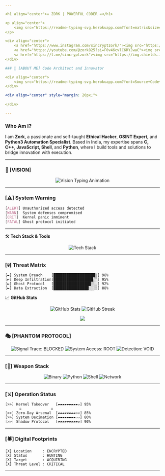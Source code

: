 ```yaml
---

<h1 align="center">☠️ ZORK | POWERFUL CODER ☠️</h1>

<p align="center">
    <img src="https://readme-typing-svg.herokuapp.com?font=matrix&size=28&duration=3000&color=FF0000&center=true&vCenter=true&lines=Zork+Automation+Specialist;Team+Sincryption;Advanced+OSINT+Researcher;Zork+KING+TSN" alt="Typing SVG" />
</p>

<div align="center">
    <a href="https://www.instagram.com/sincryptzork/"><img src="https://img.shields.io/badge/Instagram-E4405F?style=for-the-badge&logo=instagram&logoColor=red&color=black" alt="Instagram Badge"/></a>
    <a href="https://youtube.com/@zork825?si=F0v46cvlC6RYJwaC"><img src="https://img.shields.io/badge/YouTube-FF0000?style=for-the-badge&logo=youtube&logoColor=red&color=black" alt="YouTube Badge"/></a>
    <a href="https://t.me/sincryptzork"><img src="https://img.shields.io/badge/Telegram-2CA5E0?style=for-the-badge&logo=telegram&logoColor=red&color=black" alt="Telegram Badge"/></a>
</div>

### 🌟 [ABOUT ME] Code Architect and Innovator

<div align="center"> 
    <img src="https://readme-typing-svg.herokuapp.com?font=Source+Code+Pro&size=24&duration=3500&pause=1000&color=00FF00&center=true&vCenter=true&multiline=true&width=700&lines=👋+Greetings!+I+am+Zork.;💻" alt="Animated Typing SVG"> 
</div>

<div align="center" style="margin: 20px;">
    
</div>

---
```


### Who Am I?

I am **Zork**, a passionate and self-taught **Ethical Hacker**, **OSINT Expert**, and **Python3 Automation Specialist**. Based in India, my expertise spans **C, C++, JavaScript, Shell**, and **Python**, where I build tools and solutions to bridge innovation with execution.

---

### 🌟 [VISION]

<div align="center">
    <img src="https://readme-typing-svg.herokuapp.com?font=Fira+Code&size=22&duration=3000&pause=1000&color=FFD700&center=true&vCenter=true&width=750&lines=Empowering+Technology+Through+Precision+and+Integrity;Inspiring+a+Better+Tomorrow+Through+Code" alt="Vision Typing Animation">
</div>

---

### [⚠️] System Warning
```css
[ALERT] Unauthorized access detected
[WARN]  System defenses compromised
[CRIT]  Kernel panic imminent
[FATAL] Ghost protocol initiated
```

---

🛠️ **Tech Stack & Tools**  
<p align="center"> <img src="https://skillicons.dev/icons?i=python,c,cpp,js,react,vue,linux,bash,mysql,firebase,git,github" alt="Tech Stack" /> </p>

---

### [💀] Threat Matrix
```text
[►] System Breach    [███████████████████░] 98%
[►] Deep Infiltration[██████████████████░░] 95%
[►] Ghost Protocol   [█████████████████░░░] 92%
[►] Data Extraction  [████████████████░░░░] 88%
```

📈 **GitHub Stats**  
<p align="center"> 
    <img src="https://github-readme-stats.vercel.app/api?username=samay825&show_icons=true&theme=highcontrast" alt="GitHub Stats" /> 
    <img src="https://github-readme-streak-stats.herokuapp.com/?user=samay825&theme=highcontrast" alt="GitHub Streak" /> 
</p>

<p align="center">
    <img src="https://github-profile-trophy.vercel.app/?username=samay825&theme=darkhub&no-frame=true&column=4&margin-w=15&margin-h=15&bg_color=000000&title_color=FF0000&no-bg=true"/>
</p>

---

### 🎭 [PHANTOM PROTOCOL]

<div align="center">
  <img src="https://img.shields.io/badge/Signal_Trace-BLOCKED-FF0000?style=flat-square&color=000000" alt="Signal Trace: BLOCKED" />
  <img src="https://img.shields.io/badge/System_Access-ROOT-FF0000?style=flat-square&color=000000" alt="System Access: ROOT" />
  <img src="https://img.shields.io/badge/Detection-VOID-FF0000?style=flat-square&color=000000" alt="Detection: VOID" />
</div>

---

### [🔪] Weapon Stack
<div align="center">
    
![Binary](https://img.shields.io/badge/-System_Decimation-FF0000?style=flat-square&logo=c%2B%2B&logoColor=white&color=black)
![Python](https://img.shields.io/badge/-Silent_Strike-FF0000?style=flat-square&logo=python&logoColor=white&color=black)
![Shell](https://img.shields.io/badge/-Root_Access-FF0000?style=flat-square&logo=gnu-bash&logoColor=white&color=black)
![Network](https://img.shields.io/badge/-Dark_Operations-FF0000?style=flat-square&logo=javascript&logoColor=white&color=black)
    
</div>

---

### [⚔️] Operation Status
```text
[>>] Kernel Takeover   [▰▰▰▰▰▰▰▰▰▱] 95%
    ⠀⠀☠️⠀⠀⠀⠀⠀⠀⠀⠀⠀⠀⠀☠️
[>>] Zero-Day Arsenal  [▰▰▰▰▰▰▰▰▱▱] 85%
[>>] System Decimation [▰▰▰▰▰▰▰▰▱▱] 80%
[>>] Shadow Protocol   [▰▰▰▰▰▰▰▰▰▱] 90%
```

---

### [🕷️] Digital Footprints
```ascii
[X] Location     : ENCRYPTED
[X] Status       : HUNTING
[X] Target       : ACQUIRING
[X] Threat Level : CRITICAL
```

---
